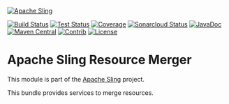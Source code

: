 [![Apache Sling](https://sling.apache.org/res/logos/sling.png)](https://sling.apache.org)

&#32;[![Build Status](https://ci-builds.apache.org/job/Sling/job/modules/job/sling-org-apache-sling-resourcemerger/job/master/badge/icon)](https://ci-builds.apache.org/job/Sling/job/modules/job/sling-org-apache-sling-resourcemerger/job/master/)&#32;[![Test Status](https://img.shields.io/jenkins/tests.svg?jobUrl=https://ci-builds.apache.org/job/Sling/job/modules/job/sling-org-apache-sling-resourcemerger/job/master/)](https://ci-builds.apache.org/job/Sling/job/modules/job/sling-org-apache-sling-resourcemerger/job/master/test/?width=800&height=600)&#32;[![Coverage](https://sonarcloud.io/api/project_badges/measure?project=apache_sling-org-apache-sling-resourcemerger&metric=coverage)](https://sonarcloud.io/dashboard?id=apache_sling-org-apache-sling-resourcemerger)&#32;[![Sonarcloud Status](https://sonarcloud.io/api/project_badges/measure?project=apache_sling-org-apache-sling-resourcemerger&metric=alert_status)](https://sonarcloud.io/dashboard?id=apache_sling-org-apache-sling-resourcemerger)&#32;[![JavaDoc](https://www.javadoc.io/badge/org.apache.sling/org.apache.sling.resourcemerger.svg)](https://www.javadoc.io/doc/org.apache.sling/org-apache-sling-resourcemerger)&#32;[![Maven Central](https://maven-badges.herokuapp.com/maven-central/org.apache.sling/org.apache.sling.resourcemerger/badge.svg)](https://search.maven.org/#search%7Cga%7C1%7Cg%3A%22org.apache.sling%22%20a%3A%22org.apache.sling.resourcemerger%22)&#32;[![Contrib](https://sling.apache.org/badges/status-contrib.svg)](https://github.com/apache/sling-aggregator/blob/master/docs/status/contrib.md) [![License](https://img.shields.io/badge/License-Apache%202.0-blue.svg)](https://www.apache.org/licenses/LICENSE-2.0)

# Apache Sling Resource Merger

This module is part of the [Apache Sling](https://sling.apache.org) project.

This bundle provides services to merge resources.
